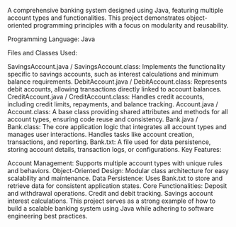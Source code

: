 A comprehensive banking system designed using Java, featuring multiple account types and functionalities. This project demonstrates object-oriented programming principles with a focus on modularity and reusability.

Programming Language:
Java

Files and Classes Used:

SavingsAccount.java / SavingsAccount.class:
Implements the functionality specific to savings accounts, such as interest calculations and minimum balance requirements.
DebitAccount.java / DebitAccount.class:
Represents debit accounts, allowing transactions directly linked to account balances.
CreditAccount.java / CreditAccount.class:
Handles credit accounts, including credit limits, repayments, and balance tracking.
Account.java / Account.class:
A base class providing shared attributes and methods for all account types, ensuring code reuse and consistency.
Bank.java / Bank.class:
The core application logic that integrates all account types and manages user interactions. Handles tasks like account creation, transactions, and reporting.
Bank.txt:
A file used for data persistence, storing account details, transaction logs, or configurations.
Key Features:

Account Management: Supports multiple account types with unique rules and behaviors.
Object-Oriented Design: Modular class architecture for easy scalability and maintenance.
Data Persistence: Uses Bank.txt to store and retrieve data for consistent application states.
Core Functionalities:
Deposit and withdrawal operations.
Credit and debit tracking.
Savings account interest calculations.
This project serves as a strong example of how to build a scalable banking system using Java while adhering to software engineering best practices.
